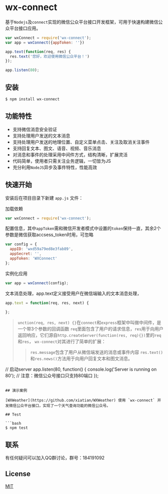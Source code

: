 # wx-connect

基于`Nodejs`及`connect`实现的微信公众平台接口开发框架，可用于快速构建微信公众平台接口应用。

```js
var wxConnect = require('wx-connect');
var app = wxConnect({appToken: ''})

app.text(function(req, res) {
  res.text('您好，欢迎使用微信公众平台！')
});

app.listen(80);
```

## 安装

```bash
$ npm install wx-connect
```

## 功能特性

 * 支持微信消息安全验证
 * 支持处理用户发送的文本消息
 * 支持处理用户发送的地理位置、自定义菜单点击、关注及取消关注事件
 * 支持回复文本、图文、语音、视频、音乐消息
 * 对消息和事件的处理采用中间件方式，结构清晰，扩展灵活
 * 代码简单，使用者只需关注业务逻辑，一切皆为JS
 * 充分利用`NodeJS`异步及事件特性，性能高效
  
## 快速开始

安装后在项目目录下新建 `app.js` 文件：

加载依赖

```js
var wxConnect = require('wx-connect');
```
配置信息，其中`appToken`需和微信开发者模式中设置的`token`保持一直，其余2个参数是微信获取accsess_token时用，可忽略

```js
var config = {
  appID: 'wxd59a79ed8e3fab89',
  appSecret: '',
  appToken: 'WXConnect'
};
```

实例化应用

```js
var app = wxConnect(config);
```

文本消息处理，app.text定义接受用户在微信端输入的文本消息处理，

```js
app.text = function(req, res, next) {
  
};
```

> `unction(req, res, next) {}`在`connect`和`express`框架中叫做中间件，是一个带3个参数的回调函数
> `req`里面包含了用户的请求信息，`res`用于向用户返回响应，它们源自`http.createServer(function(res, req){})`里的`req`和`res`，
> `wx-connect`对其进行了简单的扩展：
> > `res.message`包含了用户从微信端发送的消息或事件内容
> > `res.text()`和`res.news()`方法用于向用户回复文本和图文消息。


// 启动server
app.listen(80, function() {
  console.log('Server is running on 80'); // 注意：微信公众号接口只支持80端口
});
```

## 演示案例

[WXWeather](https://github.com/xiatian/WXWeather) 使用 `wx-connect` 开发微信公众平台接口，实现了一个天气查询功能的微信公众号。
 
## Test

```bash
$ npm test
```

## 联系

有任何疑问可以加入QQ群讨论，群号：184191092

## License

[MIT](LICENSE)
